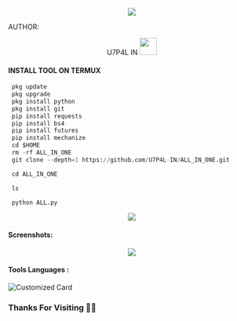 <p align="center"><img src="https://github.com/U7P4L-IN/ALL_IN_ONE/blob/main/image/ALL_IN_ONE%7B10_TOOLS%7D.png">

AUTHOR:
<p align="center">
U7P4L IN <img src="https://emojis.slackmojis.com/emojis/images/1588315024/8823/hyperkitty.gif" width="35px"></i></b></h2> 


  
#### INSTALL TOOL ON TERMUX
```python
 pkg update
 pkg upgrade
 pkg install python
 pkg install git
 pip install requests
 pip install bs4
 pip install futures
 pip install mechanize
 cd $HOME 
 rm -rf ALL_IN_ONE
 git clone --depth=1 https://github.com/U7P4L-IN/ALL_IN_ONE.git

 cd ALL_IN_ONE

 ls

 python ALL.py
```
<p align="center"><img src="https://github.com/U7P4L-IN/ALL_IN_ONE/blob/main/image/ALL_IN_ONE%7B10_TOOLS%7D.png">

#### Screenshots:

<p align="center"><img src="https://github.com/U7P4L-IN/ALL_IN_ONE/blob/main/Screenshot_2023-07-13-15-48-50-663_com.termux-01.jpeg">


#### Tools Languages :

![Customized Card](https://github-readme-stats.vercel.app/api/pin?username=U7P4L-IN&repo=ALL_IN_ONE&title_color=fff&icon_color=f9f9f9&text_color=9f9f9f&bg_color=151515)

### Thanks For Visiting 🧡🧡
